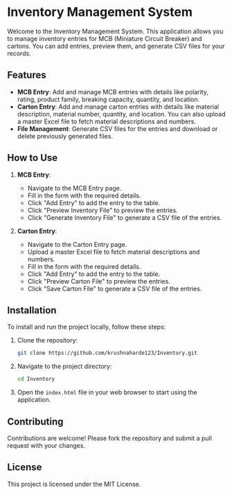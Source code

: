 # Inventory Management System

Welcome to the Inventory Management System. This application allows you to manage inventory entries for MCB (Miniature Circuit Breaker) and cartons. You can add entries, preview them, and generate CSV files for your records.

## Features

- **MCB Entry**: Add and manage MCB entries with details like polarity, rating, product family, breaking capacity, quantity, and location.
- **Carton Entry**: Add and manage carton entries with details like material description, material number, quantity, and location. You can also upload a master Excel file to fetch material descriptions and numbers.
- **File Management**: Generate CSV files for the entries and download or delete previously generated files.

## How to Use

1. **MCB Entry**:
   - Navigate to the MCB Entry page.
   - Fill in the form with the required details.
   - Click "Add Entry" to add the entry to the table.
   - Click "Preview Inventory File" to preview the entries.
   - Click "Generate Inventory File" to generate a CSV file of the entries.

2. **Carton Entry**:
   - Navigate to the Carton Entry page.
   - Upload a master Excel file to fetch material descriptions and numbers.
   - Fill in the form with the required details.
   - Click "Add Entry" to add the entry to the table.
   - Click "Preview Carton File" to preview the entries.
   - Click "Save Carton File" to generate a CSV file of the entries.

## Installation

To install and run the project locally, follow these steps:

1. Clone the repository:
   ```bash
   git clone https://github.com/krushnaharde123/Inventory.git
   ```

2. Navigate to the project directory:
   ```bash
   cd Inventory
   ```

3. Open the `index.html` file in your web browser to start using the application.

## Contributing

Contributions are welcome! Please fork the repository and submit a pull request with your changes.

## License

This project is licensed under the MIT License.
